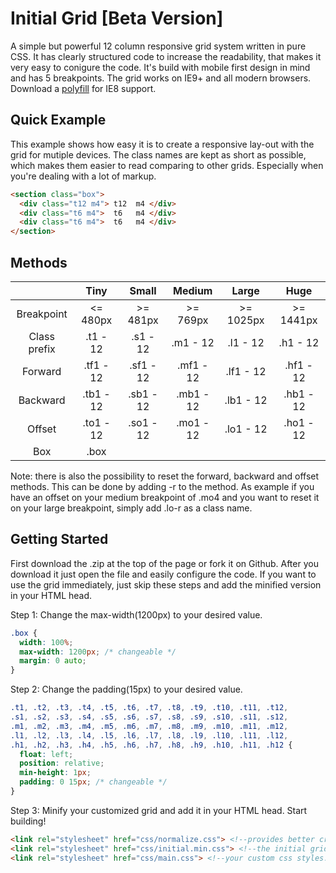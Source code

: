 # Initial Grid [Beta Version]

A simple but powerful 12 column responsive grid system written in pure CSS. It has clearly structured code to increase the readability, that makes it very easy to conigure the code. It's build with mobile first design in mind and has 5 breakpoints. The grid works on IE9+ and all modern browsers. Download a [polyfill](https://github.com/scottjehl/Respond "Respond.js") for IE8 support.

## Quick Example
This example shows how easy it is to create a responsive lay-out with the grid for mutiple devices. The class names are kept as short as possible, which makes them easier to read comparing to other grids. Especially when you're dealing with a lot of markup.

```html
<section class="box">
  <div class="t12 m4"> t12  m4 </div>  
  <div class="t6 m4">  t6   m4 </div>  
  <div class="t6 m4">  t6   m4 </div>  
</section>
```

## Methods
|              	|    Tiny   	|   Small   	|   Medium  	|   Large   	|    Huge   	|
|:------------:	|:---------:	|:---------:	|:---------:	|:---------:	|:---------:	|
| Breakpoint   	|  <= 480px 	|  >= 481px 	|  >= 769px 	| >= 1025px 	| >= 1441px 	|
| Class prefix 	|  .t1 - 12 	|  .s1 - 12 	|  .m1 - 12 	|  .l1 - 12 	|  .h1 - 12 	|
| Forward      	| .tf1 - 12 	| .sf1 - 12 	| .mf1 - 12 	| .lf1 - 12 	| .hf1 - 12 	|
| Backward     	| .tb1 - 12 	| .sb1 - 12 	| .mb1 - 12 	| .lb1 - 12 	| .hb1 - 12 	|
| Offset       	| .to1 - 12 	| .so1 - 12 	| .mo1 - 12 	| .lo1 - 12 	| .ho1 - 12 	|
| Box          	|    .box   	            	            	            	            	|

Note: there is also the possibility to reset the forward, backward and offset methods. This can be done by adding -r to the method. As example if you have an offset on your medium breakpoint of .mo4 and you want to reset it on your large breakpoint, simply add .lo-r as a class name.

## Getting Started
First download the .zip at the top of the page or fork it on Github. After you download it just open the file and easily configure the code. If you want to use the grid immediately, just skip these steps and add the minified version in your HTML head.

Step 1: Change the max-width(1200px) to your desired value.
```css
.box {
  width: 100%;
  max-width: 1200px; /* changeable */
  margin: 0 auto;   
}
```

Step 2: Change the padding(15px) to your desired value.
```css
.t1, .t2, .t3, .t4, .t5, .t6, .t7, .t8, .t9, .t10, .t11, .t12,
.s1, .s2, .s3, .s4, .s5, .s6, .s7, .s8, .s9, .s10, .s11, .s12,
.m1, .m2, .m3, .m4, .m5, .m6, .m7, .m8, .m9, .m10, .m11, .m12,
.l1, .l2, .l3, .l4, .l5, .l6, .l7, .l8, .l9, .l10, .l11, .l12,
.h1, .h2, .h3, .h4, .h5, .h6, .h7, .h8, .h9, .h10, .h11, .h12 {
  float: left;
  position: relative;
  min-height: 1px;
  padding: 0 15px; /* changeable */
}
```

Step 3: Minify your customized grid and add it in your HTML head. Start building!
```html
<link rel="stylesheet" href="css/normalize.css"> <!--provides better cross-browser consistency in the default styling of HTML elements.-->
<link rel="stylesheet" href="css/initial.min.css"> <!--the initial grid system.-->
<link rel="stylesheet" href="css/main.css"> <!--your custom css styles.-->
```
